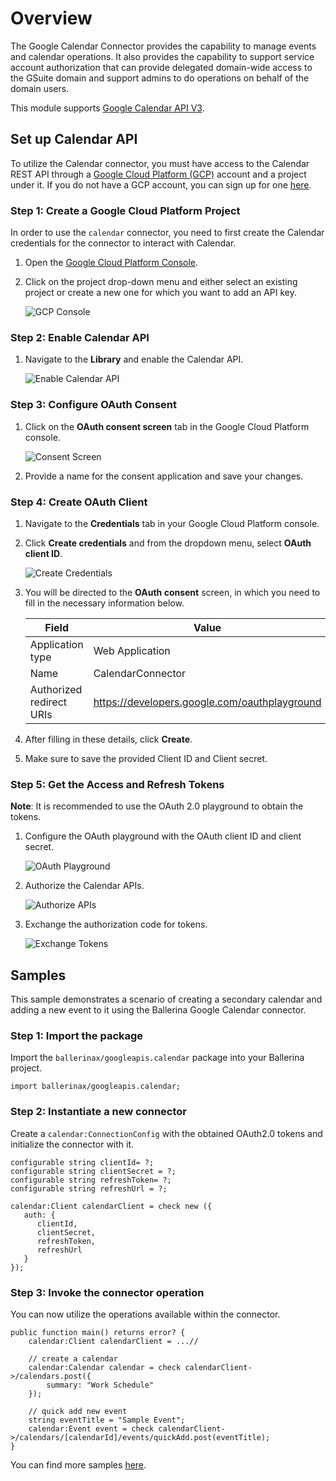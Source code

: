 # Overview

The Google Calendar Connector provides the capability to manage events and calendar operations. It also provides the capability to support service account authorization that can provide delegated domain-wide access to the GSuite domain and support admins to do operations on behalf of the domain users.

This module supports [Google Calendar API V3](https://developers.google.com/calendar/api).

## Set up Calendar API

To utilize the Calendar connector, you must have access to the Calendar REST API through a [Google Cloud Platform (GCP)](https://console.cloud.google.com/) account and a project under it. If you do not have a GCP account, you can sign up for one [here](https://cloud.google.com/).

### Step 1: Create a Google Cloud Platform Project

In order to use the `calendar` connector, you need to first create the Calendar credentials for the connector to interact with Calendar.

1. Open the [Google Cloud Platform Console](https://console.cloud.google.com/).
2. Click on the project drop-down menu and either select an existing project or create a new one for which you want to add an API key.

    ![GCP Console](https://www.github.com/ballerina-platform/module-ballerinax-googleapis.calendar/tree/main/ballerina/resources/gcp-console-project-view.png)

### Step 2: Enable Calendar API

1. Navigate to the **Library** and enable the Calendar API.

    ![Enable Calendar API](https://www.github.com/ballerina-platform/module-ballerinax-googleapis.calendar/tree/main/ballerina/resources/enable-calendar-api.png)

### Step 3: Configure OAuth Consent

1. Click on the **OAuth consent screen** tab in the Google Cloud Platform console.

    ![Consent Screen](https://www.github.com/ballerina-platform/module-ballerinax-googleapis.calendar/tree/main/ballerina/resources/setup/resources/consent-screen.png)

2. Provide a name for the consent application and save your changes.

### Step 4: Create OAuth Client

1. Navigate to the **Credentials** tab in your Google Cloud Platform console.

2. Click  **Create credentials** and from the dropdown menu, select **OAuth client ID**.

    ![Create Credentials](https://www.github.com/ballerina-platform/module-ballerinax-googleapis.calendar/tree/main/ballerina/resources/create-credentials.png)

3. You will be directed to the **OAuth consent** screen, in which you need to fill in the necessary information below.

    | Field                     | Value |
    | ------------------------- | ----- |
    | Application type          | Web Application |
    | Name                      | CalendarConnector  |
    | Authorized redirect URIs  | <https://developers.google.com/oauthplayground> |

4. After filling in these details, click **Create**.

5. Make sure to save the provided Client ID and Client secret.

### Step 5: Get the Access and Refresh Tokens

**Note**: It is recommended to use the OAuth 2.0 playground to obtain the tokens.

1. Configure the OAuth playground with the OAuth client ID and client secret.

    ![OAuth Playground](https://www.github.com/ballerina-platform/module-ballerinax-googleapis.calendar/tree/main/ballerina/resources/oauth-playground.png)

2. Authorize the Calendar APIs.

    ![Authorize APIs](https://www.github.com/ballerina-platform/module-ballerinax-googleapis.calendar/tree/main/ballerina/resources/authorize-calendar-apis.png)

3. Exchange the authorization code for tokens.

    ![Exchange Tokens](https://www.github.com/ballerina-platform/module-ballerinax-googleapis.calendar/tree/main/ballerina/resources/exchange-tokens.png)

## Samples

This sample demonstrates a scenario of creating a secondary calendar and adding a new event to it using the Ballerina Google Calendar connector.

### Step 1: Import the package

Import the `ballerinax/googleapis.calendar` package into your Ballerina project.

```ballerina
import ballerinax/googleapis.calendar;
```

### Step 2: Instantiate a new connector

Create a `calendar:ConnectionConfig` with the obtained OAuth2.0 tokens and initialize the connector with it.

```ballerina
configurable string clientId= ?;
configurable string clientSecret = ?;
configurable string refreshToken= ?;
configurable string refreshUrl = ?;

calendar:Client calendarClient = check new ({
   auth: {
      clientId,
      clientSecret,
      refreshToken,
      refreshUrl
   }
});
```

### Step 3: Invoke the connector operation

You can now utilize the operations available within the connector.

```ballerina
public function main() returns error? {
    calendar:Client calendarClient = ...//

    // create a calendar
    calendar:Calendar calendar = check calendarClient->/calendars.post({
        summary: "Work Schedule"
    });

    // quick add new event
    string eventTitle = "Sample Event";
    calendar:Event event = check calendarClient->/calendars/[calendarId]/events/quickAdd.post(eventTitle);
}
```

You can find more samples [here](https://www.github.com/ballerina-platform/module-ballerinax-googleapis.calendar/tree/main/examples).
